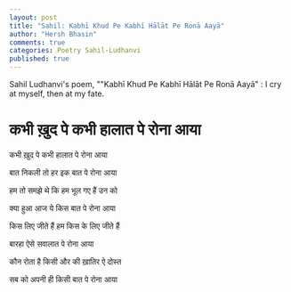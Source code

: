```yaml
---
layout: post
title: "Sahil: Kabhī Khud Pe Kabhī Hālāt Pe Ronā Aayā"
author: "Hersh Bhasin"
comments: true
categories: Poetry Sahil-Ludhanvi
published: true
---
```






Sahil Ludhanvi's poem, ""Kabhī Khud Pe Kabhī Hālāt Pe Ronā Aayā" : I cry at myself, then at my fate.

# कभी ख़ुद पे कभी हालात पे रोना आया 



कभी ख़ुद पे कभी हालात पे रोना आया 

बात निकली तो हर इक बात पे रोना आया 



हम तो समझे थे कि हम भूल गए हैं उन को 

क्या हुआ आज ये किस बात पे रोना आया 



किस लिए जीते हैं हम किस के लिए जीते हैं 

बारहा ऐसे सवालात पे रोना आया 



कौन रोता है किसी और की ख़ातिर ऐ दोस्त 

सब को अपनी ही किसी बात पे रोना आया 



